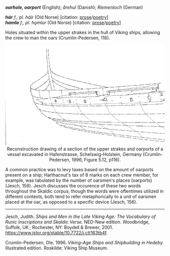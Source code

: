 **_oarhole, oarport_** (English); _årehul_ (Danish); _Riemenloch_ (German)

_**hár** f., pl. háir_ (Old Norse) [citation: [prose](https://onp.ku.dk/onp/onp.php?o31447)/[poetry](https://lexiconpoeticum.org/m.php?p=lemma&i=31982)]     
_**hamla** f., pl. hǫmlur_ (Old Norse) [citation: [prose](https://onp.ku.dk/onp/onp.php?o31115)/[poetry](https://lexiconpoeticum.org/m.php?p=lemma&i=31626)]   


  Holes situated within the upper strakes in the hull of Viking ships, allowing the crew to man the oars (Crumlin-Pedersen, 116).
<div align="center">
  
  ![oarhole-lock from Hedeby ship](../images/oarports.png)  
  Reconstruction drawing of a section of the upper strakes and oarports of a vessel excavated in Hafenstrasse, Schelswig-Holstein, Germany (Crumlin-Pedersen, 1996, Figure 5.12, p116).

</div>

  A common practice was to levy taxes based on the amount of oarports present on a ship; Harthacnut's tax of 8 marks on each crew member, for example, was tabulated by the number of oarsmen's places (oarports) (Jesch, 156). Jesch discusses the occurence of these two words throughout the Skaldic corpus; though the words were oftentimes utilized in different contexts, both tend to refer metaphorically to a unit of oarsmen placed at the oar, as opposed to a specific device (Jesch, 156).
         

---

  Jesch, Judith. _Ships and Men in the Late Viking Age: The Vocabulary of Runic Inscriptions and Skaldic Verse._ NED-New edition. Woodbridge, Suffolk, UK ; Rochester, NY: 
Boydell & Brewer, 2001. https://www.jstor.org/stable/10.7722/j.ctt163tb4f.


  Crumlin-Pedersen, Ole. 1996. _Viking-Age Ships and Shipbuilding in Hedeby._ Illustrated edition. Roskilde: Viking Ship Museum.



